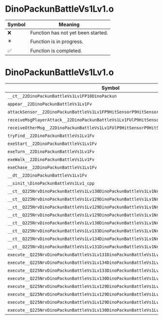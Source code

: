 # DinoPackunBattleVs1Lv1.o
| Symbol | Meaning 
| ------------- | ------------- 
| :x: | Function has not yet been started. 
| :eight_pointed_black_star: | Function is in progress. 
| :white_check_mark: | Function is completed. 


# DinoPackunBattleVs1Lv1.o
| Symbol | Decompiled? |
| ------------- | ------------- |
| `__ct__22DinoPackunBattleVs1Lv1FP10DinoPackun` | :x: |
| `appear__22DinoPackunBattleVs1Lv1Fv` | :x: |
| `attackSensor__22DinoPackunBattleVs1Lv1FP9HitSensorP9HitSensor` | :x: |
| `receiveMsgPlayerAttack__22DinoPackunBattleVs1Lv1FUlP9HitSensorP9HitSensor` | :x: |
| `receiveOtherMsg__22DinoPackunBattleVs1Lv1FUlP9HitSensorP9HitSensor` | :x: |
| `tryFind__22DinoPackunBattleVs1Lv1Fv` | :x: |
| `exeStart__22DinoPackunBattleVs1Lv1Fv` | :x: |
| `exeTurn__22DinoPackunBattleVs1Lv1Fv` | :x: |
| `exeWalk__22DinoPackunBattleVs1Lv1Fv` | :x: |
| `exeChase__22DinoPackunBattleVs1Lv1Fv` | :x: |
| `__dt__22DinoPackunBattleVs1Lv1Fv` | :x: |
| `__sinit_\DinoPackunBattleVs1Lv1_cpp` | :x: |
| `__ct__Q225NrvDinoPackunBattleVs1Lv130DinoPackunBattleVs1Lv1NrvStartFv` | :x: |
| `__ct__Q225NrvDinoPackunBattleVs1Lv129DinoPackunBattleVs1Lv1NrvTurnFv` | :x: |
| `__ct__Q225NrvDinoPackunBattleVs1Lv129DinoPackunBattleVs1Lv1NrvWalkFv` | :x: |
| `__ct__Q225NrvDinoPackunBattleVs1Lv129DinoPackunBattleVs1Lv1NrvFindFv` | :x: |
| `__ct__Q225NrvDinoPackunBattleVs1Lv130DinoPackunBattleVs1Lv1NrvChaseFv` | :x: |
| `__ct__Q225NrvDinoPackunBattleVs1Lv133DinoPackunBattleVs1Lv1NrvCoolDownFv` | :x: |
| `__ct__Q225NrvDinoPackunBattleVs1Lv134DinoPackunBattleVs1Lv1NrvAttackHitFv` | :x: |
| `__ct__Q225NrvDinoPackunBattleVs1Lv131DinoPackunBattleVs1Lv1NrvDamageFv` | :x: |
| `execute__Q225NrvDinoPackunBattleVs1Lv131DinoPackunBattleVs1Lv1NrvDamageCFP5Spine` | :x: |
| `execute__Q225NrvDinoPackunBattleVs1Lv134DinoPackunBattleVs1Lv1NrvAttackHitCFP5Spine` | :x: |
| `execute__Q225NrvDinoPackunBattleVs1Lv133DinoPackunBattleVs1Lv1NrvCoolDownCFP5Spine` | :x: |
| `execute__Q225NrvDinoPackunBattleVs1Lv130DinoPackunBattleVs1Lv1NrvChaseCFP5Spine` | :x: |
| `execute__Q225NrvDinoPackunBattleVs1Lv129DinoPackunBattleVs1Lv1NrvFindCFP5Spine` | :x: |
| `execute__Q225NrvDinoPackunBattleVs1Lv129DinoPackunBattleVs1Lv1NrvWalkCFP5Spine` | :x: |
| `execute__Q225NrvDinoPackunBattleVs1Lv129DinoPackunBattleVs1Lv1NrvTurnCFP5Spine` | :x: |
| `execute__Q225NrvDinoPackunBattleVs1Lv130DinoPackunBattleVs1Lv1NrvStartCFP5Spine` | :x: |
